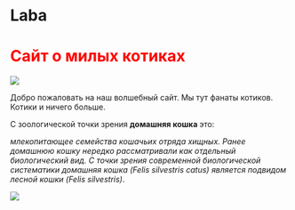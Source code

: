 # Laba
<html>
 <head>
 </head>
    <body>
  <h1><font color="red">Сайт о милых котиках </font></h1>
      <p><img src= "http://favim.com/media/uploads/images/orig/140317/baby-beautiful-cat-cute-Favim.com-1503596.jpg"></p>
  <!-- Комментарий -->
  <p>Добро пожаловать на наш волшебный сайт. Мы тут фанаты котиков. Котики и ничего больше.</p>
      <p>С зоологической точки зрения <strong> домашняя кошка </strong> это:</p>
        <p><em> млекопитающее семейства кошачьих отряда хищных. Ранее домашнюю кошку нередко рассматривали как отдельный биологический вид. С точки зрения современной биологической систематики домашняя кошка (Felis silvestris catus) является подвидом лесной кошки (Felis silvestris)</em>.</p>
    <p><img src= "https://wallperz.com/wp-content/uploads/2017/02/19/wallperz.com-20170219074517.jpg"></p>
 </body>
</html>
